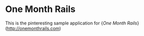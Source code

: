 # One Month Rails

This is the pinteresting sample application for
{*One Month Rails*} (http://onemonthrails.com)
